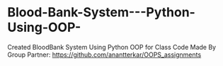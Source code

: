 # Blood-Bank-System---Python-Using-OOP-
Created BloodBank System Using Python OOP for Class
Code Made By Group Partner: https://github.com/anantterkar/OOPS_assignments
